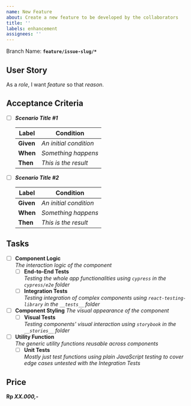 ```yaml
---
name: New Feature
about: Create a new feature to be developed by the collaborators
title: ''
labels: enhancement
assignees: ''
---
```


Branch Name: **`feature/issue-slug/*`**

## User Story

As a _role_, I want _feature_ so that _reason_.

## Acceptance Criteria

- [ ] **_Scenario Title #1_**

  | Label     | Condition              |
  | --------- | ---------------------- |
  | **Given** | _An initial condition_ |
  | **When**  | _Something happens_    |
  | **Then**  | _This is the result_   |

- [ ] **_Scenario Title #2_**

  | Label     | Condition              |
  | --------- | ---------------------- |
  | **Given** | _An initial condition_ |
  | **When**  | _Something happens_    |
  | **Then**  | _This is the result_   |

## Tasks

- [ ] **Component Logic**\
       _The interaction logic of the component_
  - [ ] **End-to-End Tests**\
         _Testing the whole app functionalities using `cypress` in the `cypress/e2e` folder_
  - [ ] **Integration Tests**\
         _Testing integration of complex components using `react-testing-library` in the `__tests__` folder_
- [ ] **Component Styling**
      _The visual appearance of the component_
  - [ ] **Visual Tests**\
         _Testing components' visual interaction using `storybook` in the `__stories__` folder_
- [ ] **Utility Function**\
       _The generic utility functions reusable across components_
  - [ ] **Unit Tests**\
         _Mostly just test functions using plain JavaScript testing to cover edge cases untested with the Integration Tests_

## Price

**Rp _XX.000,-_**
